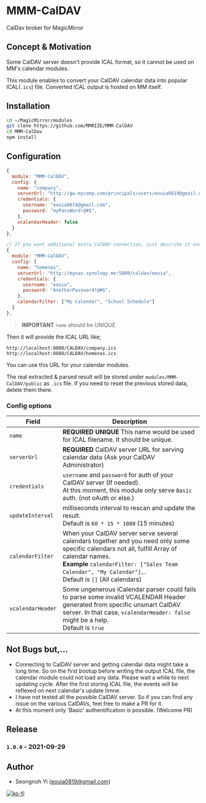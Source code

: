 # MMM-CalDAV
CalDav broker for MagicMirror

## Concept & Motivation
Some CalDAV server doesn't provide ICAL format, so it cannot be used on MM's calendar modules. 

This module enables to convert your CalDAV calendar data into popular ICAL(`.ics`) file. Converted ICAL output is hosted on MM itself. 


## Installation
```sh
cd ~/MagicMirror/modules
git clone https://github.com/MMRIZE/MMM-CalDAV
cd MMM-CalDav
npm install
```

## Configuration
```js
{
  module: "MMM-CalDAV",
  config: {
    name: "company",
    serverUrl: "http://gw.mycomp.com/principals/users/eouia0819@gmail.com",
    credentials: {
      username: "eouia0819@gmail.com",
      password: "myPassWord!@#$",
    },
    vcalendarHeader: false
  }
},

// If you want additional extra CalDAV connection, just describe it once more. (or multiple times as you need.)
{
  module: "MMM-CalDAV",
  config: {
    name: "homenas",
    serverUrl: "http://mynas.synology.me:5000/caldav/eouia",
    credentials: {
      username: "eouia",
      password: "AnotherPassword!@#$",
    },
    calendarFilter: ["My Calendar", "School Schedule"]
  }
},
```

> **IMPORTANT** `name` should be *UNIQUE*.

Then it will provide the ICAL URL like;
```
http://localhost:8080/CALDAV/company.ics
http://localhost:8080/CALDAV/homenas.ics 
```
You can use this URL for your calendar modules.

The real extracted & parsed result will be stored under `modules/MMM-CalDAV/public` as `.ics` file. If you need to reset the previous stored data, delete them there.

### Config options

|**Field**|**Description**|
|---|---|
|`name`|**REQUIRED** **UNIQUE** This name would be used for ICAL filename. It should be unique. |
|`serverUrl`|**REQUIRED** CalDAV server URL for serving calendar data (Ask your CalDAV Administrator) |
|`credentials`|`username` and `password` for auth of your CalDAV server (If needed). <br/>At this moment, this module only serve `Basic` auth. (not oAuth or else.) |
|`updateInterval`| milliseconds interval to rescan and update the result. <br/> Default is `60 * 15 * 1000` (15 minutes)|
|`calendarFilter`| When your CalDAV server serve several calendars together and you need only some specific calendars not all, fulfill Array of calendar names.<br/> **Example** `calendarFilter: ["Sales Team Calendar", "My Calendar"],`. <br/> Default is `[]` (All calendars)|
|`vcalendarHeader`| Some ungenerous iCalendar parser could fails to parse some invalid VCALENDAR Header generated from specific unsmart CalDAV server. In that case, `vcalendarHeader: false` might be a help.<br/>Default is `true`|


## Not Bugs but,...
- Connecting to CalDAV server and getting calendar data might take a long time. So on the first bootup before writing the output ICAL file, the calendar module could not load any data. Please wait a while to next updating cycle. After the first storing ICAL file, the events will be reflexed on next calendar's update timne.
- I have not tested all the possible CalDAV server. So if you can find any issue on the various CalDAVs, feel free to make a PR for it. 
- At this moment only 'Basic' authentification is possible. (Welcome PR)


## Release
### **`1.0.0`** - 2021-09-29

## Author
- Seongnoh Yi (eouia0819@gmail.com)

[![ko-fi](https://ko-fi.com/img/githubbutton_sm.svg)](https://ko-fi.com/Y8Y56IFLK)
